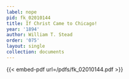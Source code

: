```yaml
---
label: nope
pid: fk_02010144
title: If Christ Came to Chicago!
year: '1894'
author: William T. Stead
order: '075'
layout: single
collection: documents
---
```



{{< embed-pdf url=/pdfs/fk_02010144.pdf >}}